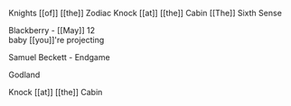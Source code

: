 Knights [[of]] [[the]] Zodiac
Knock [[at]] [[the]] Cabin
[[The]] Sixth Sense

Blackberry - [[May]] 12  
baby [[you]]'re projecting

Samuel Beckett - Endgame

Godland

Knock [[at]] [[the]] Cabin